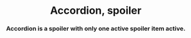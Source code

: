 <h1 align="center">Accordion, spoiler</h1>
<h3 align="center">Accordion is a spoiler with only one active spoiler item active.</h3>




